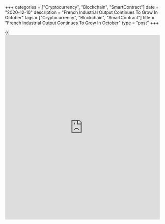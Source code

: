 +++
categories = ["Cryptocurrency", "Blockchain", "SmartContract"]
date = "2020-12-10"
description = "French Industrial Output Continues To Grow In October"
tags = ["Cryptocurrency", "Blockchain", "SmartContract"]
title = "French Industrial Output Continues To Grow In October"
type = "post"
+++

{{<iframe id="large-banner" src="https://www.bounty.group/#slide=28.0" width="100%" height="600" scrolling="no" style="border: 0px solid rgb(216, 221, 230); border-radius: 3px;">}}

French industrial production continued to expand in October, data from
the statistical office Insee showed Thursday.

Industrial output climbed 1.6 percent month-on-month, the same rate of
increase as seen in September. This was the sixth consecutive rise in
production and faster than the economists' forecast of 0.4 percent.  
  
At the same time, manufacturing output growth eased to 0.5 percent from
2.3 percent a month ago.

Compared to February, the last month before the beginning of the first
general lockdown, industrial output was down by 3.6 percent and
manufacturing by 5.0 percent.

In October, output bounced back in mining and quarrying, energy, water
supply by 7.9 percent. Construction output grew 1.7 percent, reversing
an 8.3 percent fall in the previous month.

For comments and feedback [contact](https://www.playgroundfx.com/contact/): editorial@rtt[news](https://www.letsplayfx.com/blog/forex-news-website/).com

[Economic News][1]

 **What parts of the world are seeing the best (and worst) economic
performances lately? Click[here][2] to check out our [Econ Scorecard][2]
and find out! See up-to-the-moment [ranking](https://www.playgroundfx.com/blog/crypto-exchange-ranking/)s for the best and worst
performers in [GDP][3], [unemployment rate][4], [inflation][5] and much
more.**

   1. www.rtt[news](https://www.letsplayfx.com/blog/forex-news-website/).com/Content/EconomicNews.aspx
   2. www.rtt[news](https://www.letsplayfx.com/blog/forex-news-website/).com/economic-scorecard/world-rank/retail-sales/highest-performance.aspx
   3. www.rtt[news](https://www.letsplayfx.com/blog/forex-news-website/).com/economic-scorecard/world-rank/GDP/highest-performance.aspx
   4. www.rtt[news](https://www.letsplayfx.com/blog/forex-news-website/).com/economic-scorecard/world-rank/unemployment-rate/lowest-performance.aspx
   5. www.rtt[news](https://www.letsplayfx.com/blog/forex-news-website/).com/economic-scorecard/world-rank/CPI/highest-performance.aspx